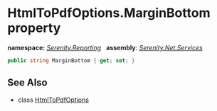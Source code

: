 # HtmlToPdfOptions.MarginBottom property
**namespace:** *[Serenity.Reporting](../../README.md#serenity.reporting-namespace)*   **assembly**: *[Serenity.Net.Services](../../README.md)*

```csharp
public string MarginBottom { get; set; }
```

## See Also

* class [HtmlToPdfOptions](../HtmlToPdfOptions.md)